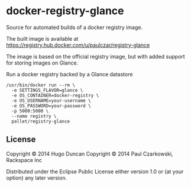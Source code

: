 # docker-registry-glance

Source for automated builds of a docker registry image.

The built image is available at https://registry.hub.docker.com/u/paulczar/registry-glance

The image is based on the official registry image, but with added
support for storing images on Glance.

Run a docker registry backed by a Glance datastore 

```
/usr/bin/docker run --rm \
  -e SETTINGS_FLAVOR=glance \
  -e OS_CONTAINER=docker-registry \
  -e OS_USERNAME=your-username \
  -e OS_PASSWORD=your-password \
  -p 5000:5000 \
  --name registry \
  pallet/registry-glance
```

## License

Copyright © 2014 Hugo Duncan
Copyright © 2014 Paul Czarkowski, Rackspace Inc

Distributed under the Eclipse Public License either version 1.0 or (at
your option) any later version.
